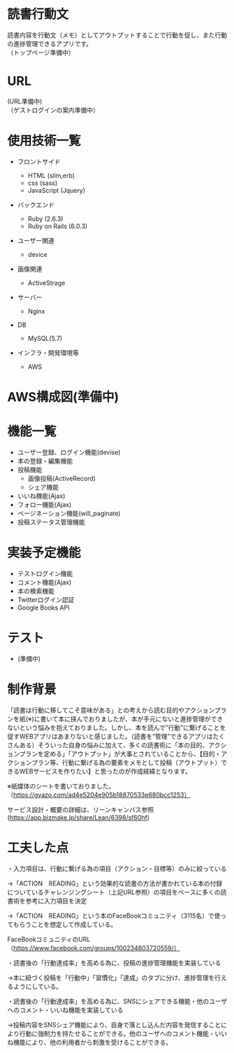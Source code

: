 # 読書行動文
 読書内容を行動文（メモ）としてアウトプットすることで行動を促し、また行動の進捗管理できるアプリです。<br>
 （トップページ準備中）<br>
 
# URL
(URL準備中) <br>
（ゲストログインの案内準備中）

# 使用技術一覧
- フロントサイド
  - HTML (slim,erb)
  - css (sass)
  - JavaScript (Jquery)

- バックエンド
  - Ruby (2.6.3)
  - Ruby on Rails (6.0.3)

- ユーザー関連
  - device

- 画像関連
  - ActiveStrage

- サーバー
  - Nginx

- DB
  - MySQL(5.7)

- インフラ・開発環境等
  - AWS
 
# AWS構成図(準備中)

# 機能一覧
- ユーザー登録、ログイン機能(devise)
- 本の登録・編集機能
- 投稿機能
  - 画像投稿(ActiveRecord)
  - シェア機能
- いいね機能(Ajax)
- フォロー機能(Ajax)
- ページネーション機能(will_paginate)
- 投稿ステータス管理機能

# 実装予定機能
- テストログイン機能
- コメント機能(Ajax)
- 本の検索機能
- Twitterログイン認証
- Google Books API

# テスト
- (準備中)

# 制作背景
 「読書は行動に移してこそ意味がある」との考えから読む目的やアクションプランを紙(※)に書いて本に挟んでおりましたが、本が手元にないと進捗管理ができないという悩みを抱えておりました。しかし、本を読んで”行動”に繋げることを促すWEBアプリはあまりないと感じました。（読書を”管理”できるアプリはたくさんある）そういった自身の悩みに加えて、多くの読書術に「本の目的、アクションプランを定める」「アウトプット」が大事とされていることから、【目的・アクションプラン等、行動に繋げる為の要素をメモとして投稿（アウトプット）できるWEBサービスを作りたい】と思ったのが作成経緯となります。
 
※紙媒体のシートを書いておりました。（https://gyazo.com/ad4e5204e905b18870533e680bcc1253）

サービス設計・概要の詳細は、リーンキャンバス参照(https://app.bizmake.jp/share/Lean/6398/sf60hf)


# 工夫した点
・入力項目は、行動に繋げる為の項目（アクション・目標等）のみに絞っている

→「ACTION　READING」という効果的な読書の方法が書かれている本の付録についているチャレンジングシート（上記URL参照）の項目をベースに多くの読書術を参考に入力項目を決定

→「ACTION　READING」という本のFaceBookコミュニティ（3115名）で使ってもらうことを想定して作成している。

 FaceBookコミュニティのURL（https://www.facebook.com/groups/100234803720559/）

・読書後の「行動達成率」を高める為に、投稿の進捗管理機能を実装している

→本に紐づく投稿を「行動中」「習慣化」「達成」のタブに分け、進捗管理を行えるようにしている。

・読書後の「行動達成率」を高める為に、SNSにシェアできる機能・他のユーザへのコメント・いいね機能を実装している

→投稿内容をSNSシェア機能により、自身で落とし込んだ内容を発信することにより行動に強制力を持たせることができる。他のユーザへのコメント機能・いいね機能により、他の利用者から刺激を受けることができる。










